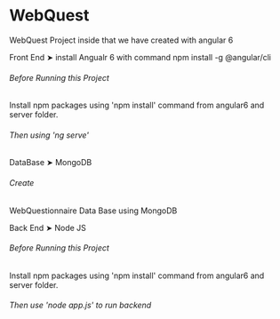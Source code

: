 ﻿# WebQuest



WebQuest Project inside that we have created with angular 6



Front End ➤
    install Angualr 6 with command 
        npm install -g @angular/cli

###### Before Running this Project
Install npm packages using 'npm install' command from angular6 and server folder. 

###### Then using 'ng serve'

DataBase ➤
   MongoDB
###### Create
 WebQuestionnaire Data Base using MongoDB
     
Back End ➤
   Node JS 

###### Before Running this Project
Install npm packages using 'npm install' command from angular6 and server folder. 

###### Then use 'node app.js' to run backend 

    
      